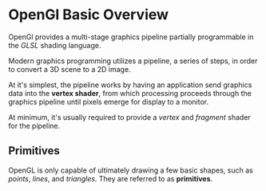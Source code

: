 # OpenGl Basic Overview

OpenGl provides a multi-stage graphics pipeline partially programmable in the *GLSL* shading language.

Modern graphics programming utilizes a pipeline, a series of steps, in order to convert a 3D scene to a 2D image.

At it's simplest, the pipeline works by having an application send graphics data into the **vertex shader**, from which processing proceeds through the graphics pipeline until pixels emerge for display to a monitor.

At minimum, it's usually required to provide a *vertex* and *fragment* shader for the pipeline.

## Primitives

OpenGL is only capable of ultimately drawing a few basic shapes, such as *points*, *lines*, and *triangles*. They are referred to as **primitives**.
